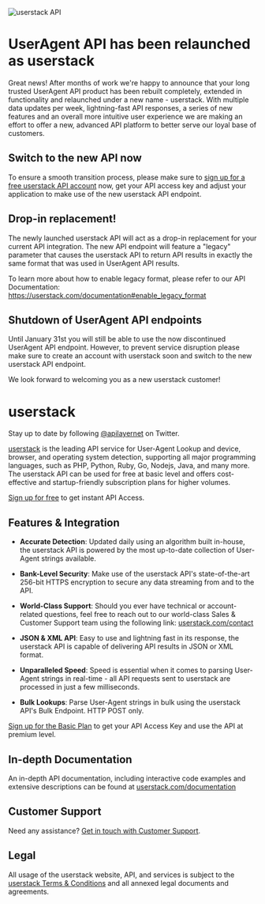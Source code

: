 ![userstack API](https://github.com/apilayer/userstack/blob/master/warning-userstack.png?raw=true)

# UserAgent API has been relaunched as userstack

Great news! After months of work we're happy to announce that your long trusted UserAgent API product has been rebuilt completely, extended in functionality and relaunched under a new name - userstack. With multiple data updates per week, lightning-fast API responses, a series of new features and an overall more intuitive user experience we are making an effort to offer a new, advanced API platform to better serve our loyal base of customers. 

## Switch to the new API now

To ensure a smooth transition process, please make sure to [sign up for a free userstack API account](https://userstack.com/product) now, get your API access key and adjust your application to make use of the new userstack API endpoint. 

## Drop-in replacement! 

The newly launched userstack API will act as a drop-in replacement for your current API integration. The new API endpoint will feature a "legacy" parameter that causes the userstack API to return API results in exactly the same format that was used in UserAgent API results. 

To learn more about how to enable legacy format, please refer to our API Documentation: https://userstack.com/documentation#enable_legacy_format

## Shutdown of UserAgent API endpoints

Until January 31st you will still be able to use the now discontinued UserAgent API endpoint. However, to prevent service disruption please make sure to create an account with userstack soon and switch to the new userstack API endpoint. 

We look forward to welcoming you as a new userstack customer!

# userstack

Stay up to date by following [@apilayernet](https://twitter.com/apilayernet) on Twitter.

[userstack](https://userstack.com) is the leading API service for User-Agent Lookup and device, browser, and operating system detection, supporting all major programming languages, such as PHP, Python, Ruby, Go, Nodejs, Java, and many more. The userstack API can be used for free at basic level and offers cost-effective and startup-friendly subscription plans for higher volumes. 

[Sign up for free](https://userstack.com/product) to get instant API Access.

## Features & Integration

* **Accurate Detection**:
Updated daily using an algorithm built in-house, the userstack API is powered by the most up-to-date collection of User-Agent strings available.

* **Bank-Level Security**:
Make use of the userstack API's state-of-the-art 256-bit HTTPS encryption to secure any data streaming from and to the API. 

* **World-Class Support**:
Should you ever have technical or account-related questions, feel free to reach out to our world-class Sales & Customer Support team using the following link: [userstack.com/contact](https://userstack.com/contact)

* **JSON & XML API**:
Easy to use and lightning fast in its response, the userstack API is capable of delivering API results in JSON or XML format. 

* **Unparalleled Speed**:
Speed is essential when it comes to parsing User-Agent strings in real-time - all API requests sent to userstack are processed in just a few milliseconds. 

* **Bulk Lookups**:
Parse User-Agent strings in bulk using the userstack API's Bulk Endpoint. HTTP POST only.

[Sign up for the Basic Plan](https://userstack.com/signup/basic) to get your API Access Key and use the API at premium level.

## In-depth Documentation

An in-depth API documentation, including interactive code examples and extensive descriptions can be found at [userstack.com/documentation](https://userstack.com/documentation)

## Customer Support
Need any assistance? [Get in touch with Customer Support](mailto:support@userstack.com).

## Legal

All usage of the userstack website, API, and services is subject to the [userstack Terms & Conditions](https://userstack.com/terms) and all annexed legal documents and agreements.
